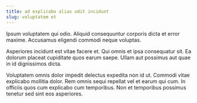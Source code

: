 ```yaml
---
title: ad explicabo alias odit incidunt
slug: voluptatem et
---
```


Ipsum voluptatem qui odio. Aliquid consequuntur corporis dicta et error maxime. Accusamus eligendi commodi neque voluptas.

Asperiores incidunt est vitae facere et. Qui omnis et ipsa consequatur sit. Ea dolorum placeat cupiditate quos earum saepe. Ullam aut possimus aut quae in id dignissimos dicta.

Voluptatem omnis dolor impedit delectus expedita non id ut. Commodi vitae explicabo mollitia dolor. Rem omnis sequi repellat vel et earum qui cum. In officiis quos cum explicabo cum temporibus. Non et temporibus possimus tenetur sed sint eos asperiores.
